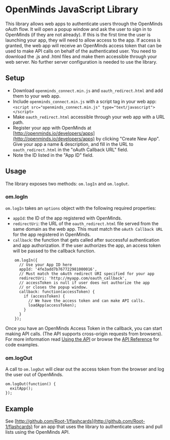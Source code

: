 # OpenMinds JavaScript Library

This library allows web apps to authenticate users through the OpenMinds oAuth flow.
It will open a popup window and ask the user to sign in to OpenMinds (if they are not already).
If this is the first time the user is launching your app, they will need to allow access to the app.
If access is granted, the web app will receive an OpenMinds access token that can be used to make API calls on behalf of the authenticated user.
You need to download the .js and .html files and make them accessible through your web server. No further server configuration is needed to use the library.

## Setup
- Download `openminds_connect.min.js` and `oauth_redirect.html` and add them to your web app.
- Include `openminds_connect.min.js` with a script tag in your web app:
    ```<script src="openminds_connect.min.js" type="text/javascript"></script>```
- Make `oauth_redirect.html` accessible through your web app with a URL path.
- Register your app with OpenMinds at [http://openminds.io/developers/apps](http://openminds.io/developers/apps) by clicking "Create New App". Give your app a name & description, and fill in the URL to `oauth_redirect.html` in the "oAuth Callback URL" field.
- Note the ID listed in the "App ID" field.

## Usage
The library exposes two methods: `om.logIn` and `om.logOut`.

### om.logIn
`om.logIn` takes an `options` object with the following required properties:
- `appId`: the ID of the app registered with OpenMinds.
- `redirectUri`: the URL of the `oauth_redirect.html` file served from the same domain as the web app. This must match the `oAuth Callback URL` for the app registered in OpenMinds.
- `callback`: the function that gets called after successful authentication and app authorization. If the user authorizes the app, an access token will be passed to the callback function.

```
    om.logIn({
      // Use your App ID here
      appId: '4fe3add7b767722981000016',
      // Must match the oAuth redirect URI specified for your app
      redirectUri: 'http://myapp.com/oauth_callback',
      // accessToken is null if user does not authorize the app
      // or closes the popup window.
      callback: function(accessToken) {
        if (accessToken) {
          // We have the access token and can make API calls.
          loadApp(accessToken);
        }
      }
    });
```

Once you have an OpenMinds Access Token in the callback, you can start making API calls. (The API supports cross-origin requests from browsers).
For more information read [Using the API](http://openminds.io/developers/docs/using_the_api) or browse the [API Reference](http://openminds.io/developers/docs/api_reference) for code examples.

### om.logOut
A call to `om.logOut` will clear out the access token from the browser and log the user out of OpenMinds.
```
om.logOut(function() {
  exitApp();
});
```

## Example
See [http://github.com/Root-1/flashcards](http://github.com/Root-1/flashcards) for an app that uses the library to authenticate users and pull lists using the OpenMinds API.
